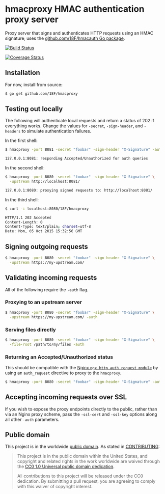# hmacproxy HMAC authentication proxy server

Proxy server that signs and authenticates HTTP requests using an HMAC
signature; uses the [github.com/18F/hmacauth Go package](https://github.com/18F/hmacauth).

[![Build Status](https://travis-ci.org/18F/hmacproxy.svg?branch=master)](https://travis-ci.org/18F/hmacproxy)

[![Coverage Status](https://coveralls.io/repos/18F/hmacproxy/badge.svg?branch=master&service=github)](https://coveralls.io/github/18F/hmacproxy?branch=master)

## Installation

For now, install from source:

```sh
$ go get github.com/18F/hmacproxy
```

## Testing out locally

The following will authenticate local requests and return a status of 202 if
everything works. Change the values for `-secret`, `-sign-header`, and
`-headers` to simulate authentication failures.

In the first shell:

```sh
$ hmacproxy -port 8081 -secret "foobar" -sign-header "X-Signature" -auth

127.0.0.1:8081: responding Accepted/Unauthorized for auth queries
```

In the second shell:

```sh
$ hmacproxy -port 8080 -secret "foobar" -sign-header "X-Signature" \
  -upstream http://localhost:8081/

127.0.0.1:8080: proxying signed requests to: http://localhost:8081/
```

In the third shell:

```sh
$ curl -i localhost:8080/18F/hmacproxy

HTTP/1.1 202 Accepted
Content-Length: 0
Content-Type: text/plain; charset=utf-8
Date: Mon, 05 Oct 2015 15:32:56 GMT
```

## Signing outgoing requests

```sh
$ hmacproxy -port 8080 -secret "foobar" -sign-header "X-Signature" \
  -upstream https://my-upstream.com/
```

## Validating incoming requests

All of the following require the `-auth` flag.

### Proxying to an upstream server

```sh
$ hmacproxy -port 8080 -secret "foobar" -sign-header "X-Signature" \
  -upstream https://my-upstream.com/ -auth
```

### Serving files directly

```sh
$ hmacproxy -port 8080 -secret "foobar" -sign-header "X-Signature" \
  -file-root /path/to/my/files -auth
```

### Returning an Accepted/Unauthorized status

This should be compatible with the [Nginx
`ngx_http_auth_request_module`](http://nginx.org/en/docs/http/ngx_http_auth_request_module.html)
by using an `auth_request` directive to proxy to the `hmacproxy`.

```sh
$ hmacproxy -port 8080 -secret "foobar" -sign-header "X-Signature" -auth
```

## Accepting incoming requests over SSL

If you wish to expose the proxy endpoints directly to the public, rather than
via an Nginx proxy scheme, pass the `-ssl-cert` and `-ssl-key` options along
all other `-auth` parameters.

## Public domain

This project is in the worldwide [public domain](LICENSE.md). As stated in [CONTRIBUTING](CONTRIBUTING.md):

> This project is in the public domain within the United States, and copyright and related rights in the work worldwide are waived through the [CC0 1.0 Universal public domain dedication](https://creativecommons.org/publicdomain/zero/1.0/).
>
> All contributions to this project will be released under the CC0
>dedication. By submitting a pull request, you are agreeing to comply
>with this waiver of copyright interest.
